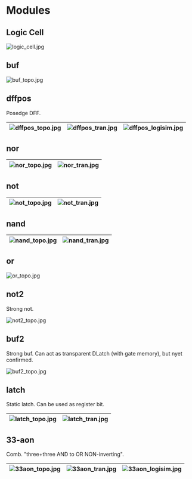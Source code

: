 # Modules

## Logic Cell

![logic_cell.jpg](imgstore/logic_cell.jpg)

## buf

![buf_topo.jpg](imgstore/buf_topo.jpg)

## dffpos

Posedge DFF.

|![dffpos_topo.jpg](imgstore/dffpos_topo.jpg)|![dffpos_tran.jpg](imgstore/dffpos_tran.jpg)|![dffpos_logisim.jpg](imgstore/dffpos_logisim.jpg)|
|---|---|---|

## nor

|![nor_topo.jpg](imgstore/nor_topo.jpg)|![nor_tran.jpg](imgstore/nor_tran.jpg)|
|---|---|

## not

|![not_topo.jpg](imgstore/not_topo.jpg)|![not_tran.jpg](imgstore/not_tran.jpg)|
|---|---|

## nand

|![nand_topo.jpg](imgstore/nand_topo.jpg)|![nand_tran.jpg](imgstore/nand_tran.jpg)|
|---|---|

## or

![or_topo.jpg](imgstore/or_topo.jpg)

## not2

Strong not.

![not2_topo.jpg](imgstore/not2_topo.jpg)

## buf2

Strong buf. Can act as transparent DLatch (with gate memory), but nyet confirmed.

![buf2_topo.jpg](imgstore/buf2_topo.jpg)

## latch

Static latch. Can be used as register bit.

|![latch_topo.jpg](imgstore/latch_topo.jpg)|![latch_tran.jpg](imgstore/latch_tran.jpg)|
|---|---|

## 33-aon

Comb. "three+three AND to OR NON-inverting".

|![33aon_topo.jpg](imgstore/33aon_topo.jpg)|![33aon_tran.jpg](imgstore/33aon_tran.jpg)|![33aon_logisim.jpg](imgstore/33aon_logisim.jpg)|
|---|---|---|
